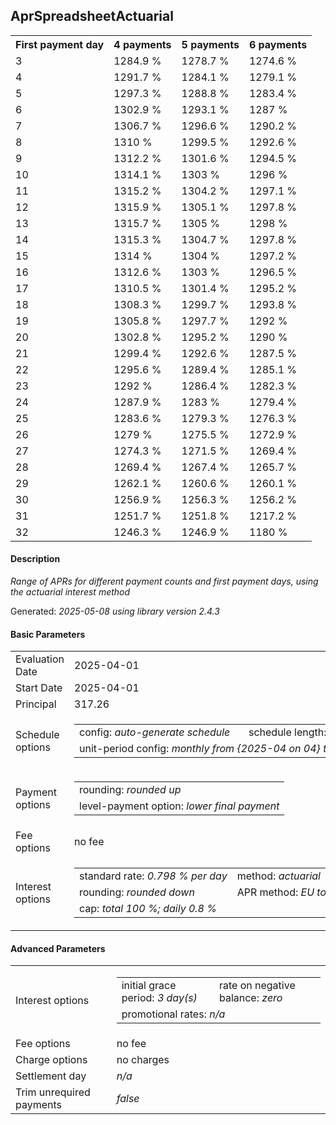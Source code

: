 <h2>AprSpreadsheetActuarial</h2>
<table>
    <tr>
        <th>First payment day</th>
        <th>4 payments</th>
        <th>5 payments</th>
        <th>6 payments</th>
    </tr>
    <tr>
        <td>3</td>
        <td>1284.9 %</td>
        <td>1278.7 %</td>
        <td>1274.6 %</td>
    </tr>
    <tr>
        <td>4</td>
        <td>1291.7 %</td>
        <td>1284.1 %</td>
        <td>1279.1 %</td>
    </tr>
    <tr>
        <td>5</td>
        <td>1297.3 %</td>
        <td>1288.8 %</td>
        <td>1283.4 %</td>
    </tr>
    <tr>
        <td>6</td>
        <td>1302.9 %</td>
        <td>1293.1 %</td>
        <td>1287 %</td>
    </tr>
    <tr>
        <td>7</td>
        <td>1306.7 %</td>
        <td>1296.6 %</td>
        <td>1290.2 %</td>
    </tr>
    <tr>
        <td>8</td>
        <td>1310 %</td>
        <td>1299.5 %</td>
        <td>1292.6 %</td>
    </tr>
    <tr>
        <td>9</td>
        <td>1312.2 %</td>
        <td>1301.6 %</td>
        <td>1294.5 %</td>
    </tr>
    <tr>
        <td>10</td>
        <td>1314.1 %</td>
        <td>1303 %</td>
        <td>1296 %</td>
    </tr>
    <tr>
        <td>11</td>
        <td>1315.2 %</td>
        <td>1304.2 %</td>
        <td>1297.1 %</td>
    </tr>
    <tr>
        <td>12</td>
        <td>1315.9 %</td>
        <td>1305.1 %</td>
        <td>1297.8 %</td>
    </tr>
    <tr>
        <td>13</td>
        <td>1315.7 %</td>
        <td>1305 %</td>
        <td>1298 %</td>
    </tr>
    <tr>
        <td>14</td>
        <td>1315.3 %</td>
        <td>1304.7 %</td>
        <td>1297.8 %</td>
    </tr>
    <tr>
        <td>15</td>
        <td>1314 %</td>
        <td>1304 %</td>
        <td>1297.2 %</td>
    </tr>
    <tr>
        <td>16</td>
        <td>1312.6 %</td>
        <td>1303 %</td>
        <td>1296.5 %</td>
    </tr>
    <tr>
        <td>17</td>
        <td>1310.5 %</td>
        <td>1301.4 %</td>
        <td>1295.2 %</td>
    </tr>
    <tr>
        <td>18</td>
        <td>1308.3 %</td>
        <td>1299.7 %</td>
        <td>1293.8 %</td>
    </tr>
    <tr>
        <td>19</td>
        <td>1305.8 %</td>
        <td>1297.7 %</td>
        <td>1292 %</td>
    </tr>
    <tr>
        <td>20</td>
        <td>1302.8 %</td>
        <td>1295.2 %</td>
        <td>1290 %</td>
    </tr>
    <tr>
        <td>21</td>
        <td>1299.4 %</td>
        <td>1292.6 %</td>
        <td>1287.5 %</td>
    </tr>
    <tr>
        <td>22</td>
        <td>1295.6 %</td>
        <td>1289.4 %</td>
        <td>1285.1 %</td>
    </tr>
    <tr>
        <td>23</td>
        <td>1292 %</td>
        <td>1286.4 %</td>
        <td>1282.3 %</td>
    </tr>
    <tr>
        <td>24</td>
        <td>1287.9 %</td>
        <td>1283 %</td>
        <td>1279.4 %</td>
    </tr>
    <tr>
        <td>25</td>
        <td>1283.6 %</td>
        <td>1279.3 %</td>
        <td>1276.3 %</td>
    </tr>
    <tr>
        <td>26</td>
        <td>1279 %</td>
        <td>1275.5 %</td>
        <td>1272.9 %</td>
    </tr>
    <tr>
        <td>27</td>
        <td>1274.3 %</td>
        <td>1271.5 %</td>
        <td>1269.4 %</td>
    </tr>
    <tr>
        <td>28</td>
        <td>1269.4 %</td>
        <td>1267.4 %</td>
        <td>1265.7 %</td>
    </tr>
    <tr>
        <td>29</td>
        <td>1262.1 %</td>
        <td>1260.6 %</td>
        <td>1260.1 %</td>
    </tr>
    <tr>
        <td>30</td>
        <td>1256.9 %</td>
        <td>1256.3 %</td>
        <td>1256.2 %</td>
    </tr>
    <tr>
        <td>31</td>
        <td>1251.7 %</td>
        <td>1251.8 %</td>
        <td>1217.2 %</td>
    </tr>
    <tr>
        <td>32</td>
        <td>1246.3 %</td>
        <td>1246.9 %</td>
        <td>1180 %</td>
    </tr>
</table>
<h4>Description</h4>
<p><i>Range of APRs for different payment counts and first payment days, using the actuarial interest method</i></p>
<p>Generated: <i>2025-05-08 using library version 2.4.3</i></p>
<h4>Basic Parameters</h4>
<table>
    <tr>
        <td>Evaluation Date</td>
        <td>2025-04-01</td>
    </tr>
    <tr>
        <td>Start Date</td>
        <td>2025-04-01</td>
    </tr>
    <tr>
        <td>Principal</td>
        <td>317.26</td>
    </tr>
    <tr>
        <td>Schedule options</td>
        <td>
            <table>
                <tr>
                    <td>config: <i>auto-generate schedule</i></td>
                    <td>schedule length: <i><i>payment count</i> 4</i></td>
                </tr>
                <tr>
                    <td colspan="2" style="white-space: nowrap;">unit-period config: <i>monthly from {2025-04 on 04} to {2025-05 on 02}</i></td>
                </tr>
            </table>
        </td>
    </tr>
    <tr>
        <td>Payment options</td>
        <td>
            <table>
                <tr>
                    <td>rounding: <i>rounded up</i></td>
                </tr>
                <tr>
                    <td>level-payment option: <i>lower&nbsp;final&nbsp;payment</i></td>
                </tr>
            </table>
        </td>
    </tr>
    <tr>
        <td>Fee options</td>
        <td>no fee
        </td>
    </tr>
    <tr>
        <td>Interest options</td>
        <td>
            <table>
                <tr>
                    <td>standard rate: <i>0.798 % per day</i></td>
                    <td>method: <i>actuarial</i></td>
                </tr>
                <tr>
                    <td>rounding: <i>rounded down</i></td>
                    <td>APR method: <i>EU to 1 d.p.</i></td>
                </tr>
                <tr>
                    <td colspan="2">cap: <i>total 100 %; daily 0.8 %</td>
                </tr>
            </table>
        </td>
    </tr>
</table>
<h4>Advanced Parameters</h4>
<table>
    <tr>
        <td>Interest options</td>
        <td>
            <table>
                <tr>
                    <td>initial grace period: <i>3 day(s)</i></td>
                    <td>rate on negative balance: <i>zero</i></td>
                </tr>
                <tr>
                    <td colspan="2">promotional rates: <i><i>n/a</i></i></td>
                </tr>
            </table>
        </td>
    </tr>
    <tr>
        <td>Fee options</td>
        <td>no fee
        </td>
    </tr>
    <tr>
        <td>Charge options</td>
        <td>no charges
        </td>
    </tr>
    <tr>
        <td>Settlement day</td><td><i><i>n/a</i></i></td>
    </tr>
    <tr>
        <td>Trim unrequired payments</td><td><i>false</i></td>
    </tr>
</table>